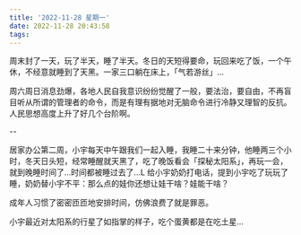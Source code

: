 ```yaml
---
title: '2022-11-28 星期一'
date: 2022-11-28 20:43:58
tags:
---
```


周末封了一天，玩了半天，睡了半天。冬日的天短得要命，玩回来吃了饭，一个午休，不经意就睡到了天黑。一家三口躺在床上，「气若游丝」...

周六周日消息劲爆，各地人民自我意识纷纷觉醒了一般，要法治，要自由，不再盲目听从所谓的管理者的命令，而是有理有据地对无脑命令进行冷静又理智的反抗。人民思想高度上升了好几个台阶啊。

--

居家办公第二周，小宇每天中午跟我们一起入睡，我睡二十来分钟，他睡两三个小时，冬天日头短，经常睡醒就天黑了，吃了晚饭看会「探秘太阳系」，再玩一会，就到晚睡时间了...时间都被睡过去了...L 给小宇奶奶打电话，提到小宇吃了玩玩了睡，奶奶替小宇不平：那么点的娃你还想让娃干啥？娃能干啥？

成年人习惯了密密匝匝地安排时间，仿佛浪费了就是罪恶。

小宇最近对太阳系的行星了如指掌的样子，吃个蛋黄都是在吃土星...



